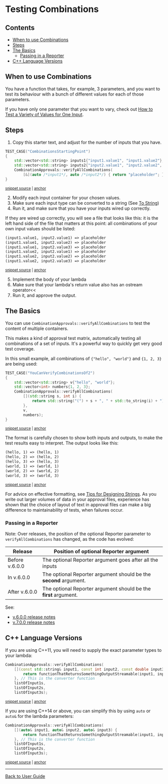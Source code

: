 <a id="top"></a>

# Testing Combinations

<!-- toc -->
## Contents

  * [When to use Combinations](#when-to-use-combinations)
  * [Steps](#steps)
  * [The Basics](#the-basics)
    * [Passing in a Reporter](#passing-in-a-reporter)
  * [C++ Language Versions](#c-language-versions)<!-- endToc -->

## When to use Combinations

You have a function that takes, for example, 3 parameters, and you want to test its behaviour with a bunch of different values for each of those parameters.

If you have only one parameter that you want to vary, check out [How to Test a Variety of Values for One Input](/doc/how_tos/TestAVarietyOfValues.md#top).

## Steps

1. Copy this starter text, and adjust for the number of inputs that you have.

<!-- snippet: CombinationsStartingPoint -->
<a id='snippet-combinationsstartingpoint'></a>
```cpp
TEST_CASE("CombinationsStartingPoint")
{
    std::vector<std::string> inputs1{"input1.value1", "input1.value2"};
    std::vector<std::string> inputs2{"input2.value1", "input2.value2", "input2.value3"};
    CombinationApprovals::verifyAllCombinations(
        [&](auto /*input1*/, auto /*input2*/) { return "placeholder"; }, inputs1, inputs2);
}
```
<sup><a href='/tests/DocTest_Tests/CombinationTests.cpp#L63-L71' title='File snippet `combinationsstartingpoint` was extracted from'>snippet source</a> | <a href='#snippet-combinationsstartingpoint' title='Navigate to start of snippet `combinationsstartingpoint`'>anchor</a></sup>
<!-- endSnippet -->

2. Modify each input container for your chosen values.
3. Make sure each input type can be converted to a string (See [To String](/doc/ToString.md#how))
4. Run it, and make sure that you have your inputs wired up correctly.

If they are wired up correctly, you will see a file that looks like this: it is the left hand side of the file that
matters at this point: all combinations of your own input values should be listed:

<!-- snippet: CombinationTests.CombinationsStartingPoint.approved.txt -->
<a id='snippet-CombinationTests.CombinationsStartingPoint.approved.txt'></a>
```txt
(input1.value1, input2.value1) => placeholder
(input1.value1, input2.value2) => placeholder
(input1.value1, input2.value3) => placeholder
(input1.value2, input2.value1) => placeholder
(input1.value2, input2.value2) => placeholder
(input1.value2, input2.value3) => placeholder

```
<sup><a href='/tests/DocTest_Tests/approval_tests/CombinationTests.CombinationsStartingPoint.approved.txt#L1-L7' title='File snippet `CombinationTests.CombinationsStartingPoint.approved.txt` was extracted from'>snippet source</a> | <a href='#snippet-CombinationTests.CombinationsStartingPoint.approved.txt' title='Navigate to start of snippet `CombinationTests.CombinationsStartingPoint.approved.txt`'>anchor</a></sup>
<!-- endSnippet -->

5. Implement the body of your lambda
6. Make sure that your lambda's return value also has an ostream operator<<
7. Run it, and approve the output.

## The Basics

You can use `CombinationApprovals::verifyAllCombinations` to test the content of multiple containers.

This makes a kind of approval test matrix, automatically testing all combinations of a set of inputs. It's a powerful way to quickly get very good test coverage.

In this small example, all combinations of `{"hello", "world"}` and `{1, 2, 3}` are being used:

<!-- snippet: YouCanVerifyCombinationsOf2 -->
<a id='snippet-youcanverifycombinationsof2'></a>
```cpp
TEST_CASE("YouCanVerifyCombinationsOf2")
{
    std::vector<std::string> v{"hello", "world"};
    std::vector<int> numbers{1, 2, 3};
    CombinationApprovals::verifyAllCombinations(
        [](std::string s, int i) {
            return std::string("(") + s + ", " + std::to_string(i) + ")";
        },
        v,
        numbers);
}
```
<sup><a href='/tests/DocTest_Tests/CombinationTests.cpp#L49-L61' title='File snippet `youcanverifycombinationsof2` was extracted from'>snippet source</a> | <a href='#snippet-youcanverifycombinationsof2' title='Navigate to start of snippet `youcanverifycombinationsof2`'>anchor</a></sup>
<!-- endSnippet -->

The format is carefully chosen to show both inputs and outputs, to make the test results easy to interpret. The output looks like this:

<!-- snippet: CombinationTests.YouCanVerifyCombinationsOf2.approved.txt -->
<a id='snippet-CombinationTests.YouCanVerifyCombinationsOf2.approved.txt'></a>
```txt
(hello, 1) => (hello, 1)
(hello, 2) => (hello, 2)
(hello, 3) => (hello, 3)
(world, 1) => (world, 1)
(world, 2) => (world, 2)
(world, 3) => (world, 3)

```
<sup><a href='/tests/DocTest_Tests/approval_tests/CombinationTests.YouCanVerifyCombinationsOf2.approved.txt#L1-L7' title='File snippet `CombinationTests.YouCanVerifyCombinationsOf2.approved.txt` was extracted from'>snippet source</a> | <a href='#snippet-CombinationTests.YouCanVerifyCombinationsOf2.approved.txt' title='Navigate to start of snippet `CombinationTests.YouCanVerifyCombinationsOf2.approved.txt`'>anchor</a></sup>
<!-- endSnippet -->

For advice on effective formatting, see [Tips for Designing Strings](/doc/explanations/TipsForDesigningStrings.md#top). As you write out larger volumes of data in your approval files, experience has shown that the choice of layout of text in approval files can make a big difference to maintainability of tests, when failures occur.

### Passing in a Reporter

Note: Over releases, the position of the optional Reporter parameter to `verifyAllCombinations` has changed, as the code has evolved:

| Release  | Position of optional Reporter argument |
|----------|---------------------|
| Before v.6.0.0 | The optional Reporter argument goes after all the inputs |
| In v.6.0.0 | The optional Reporter argument should be the **second** argument. |
| After v.6.0.0 | The optional Reporter argument should be the **first** argument. |

See:

* [v.6.0.0 release notes](https://github.com/approvals/ApprovalTests.cpp/releases/tag/v.6.0.0)
* [v.7.0.0 release notes](https://github.com/approvals/ApprovalTests.cpp/releases/tag/v.7.0.0)

## C++ Language Versions

If you are using C++11, you will need to supply the exact parameter types to your lambda:

<!-- snippet: sample_combinations_of_three -->
<a id='snippet-sample_combinations_of_three'></a>
```cpp
CombinationApprovals::verifyAllCombinations(
    [](const std::string& input1, const int input2, const double input3) {
        return functionThatReturnsSomethingOutputStreamable(input1, input2, input3);
    }, // This is the converter function
    listOfInput1s,
    listOfInput2s,
    listOfInput3s);
```
<sup><a href='/tests/DocTest_Tests/docs/CombinationsSampleCode.cpp#L24-L32' title='File snippet `sample_combinations_of_three` was extracted from'>snippet source</a> | <a href='#snippet-sample_combinations_of_three' title='Navigate to start of snippet `sample_combinations_of_three`'>anchor</a></sup>
<!-- endSnippet -->

If you are using C++14 or above, you can simplify this by using `auto` or `auto&` for the lambda parameters:

<!-- snippet: sample_combinations_of_three_with_auto -->
<a id='snippet-sample_combinations_of_three_with_auto'></a>
```cpp
CombinationApprovals::verifyAllCombinations(
    [](auto& input1, auto& input2, auto& input3) {
        return functionThatReturnsSomethingOutputStreamable(input1, input2, input3);
    }, // This is the converter function
    listOfInput1s,
    listOfInput2s,
    listOfInput3s);
```
<sup><a href='/tests/DocTest_Tests/docs/CombinationsSampleCode.cpp#L41-L49' title='File snippet `sample_combinations_of_three_with_auto` was extracted from'>snippet source</a> | <a href='#snippet-sample_combinations_of_three_with_auto' title='Navigate to start of snippet `sample_combinations_of_three_with_auto`'>anchor</a></sup>
<!-- endSnippet -->

---

[Back to User Guide](/doc/README.md#top)
